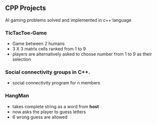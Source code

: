 ## CPP Projects
AI gaming problems solved and implemented in c++ language

### TicTacToe-Game

* Game between 2 humans
* 3 X 3 matrix cells ranked from 1 to 9 
* players are alternatively asked to choose number from 1 to 9 as their selection

### Social connectivity groups in C++.

* social connectivity program for n members

### HangMan

* takes complete string as a word from **host**
* now asks the player to guess letters
* 6 wrong guess are allowed
